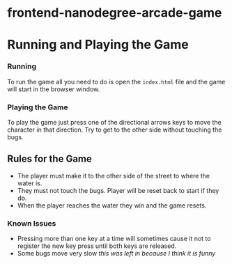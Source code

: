 frontend-nanodegree-arcade-game
===============================

# Running and Playing the Game
### Running
To run the game all you need to do is open the `index.html` file and the game will start in the browser window.

### Playing the Game
To play the game just press one of the directional arrows keys to move the character in that direction. Try to get to the other side without touching the bugs.

## Rules for the Game
* The player must make it to the other side of the street to where the water is.
* They must not touch the bugs. Player will be reset back to start if they do.
* When the player reaches the water they win and the game resets.

### Known Issues
* Pressing more than one key at a time will sometimes cause it not to register the new key press until both keys are released.
* Some bugs move very slow _this was left in because I think it is funny_
